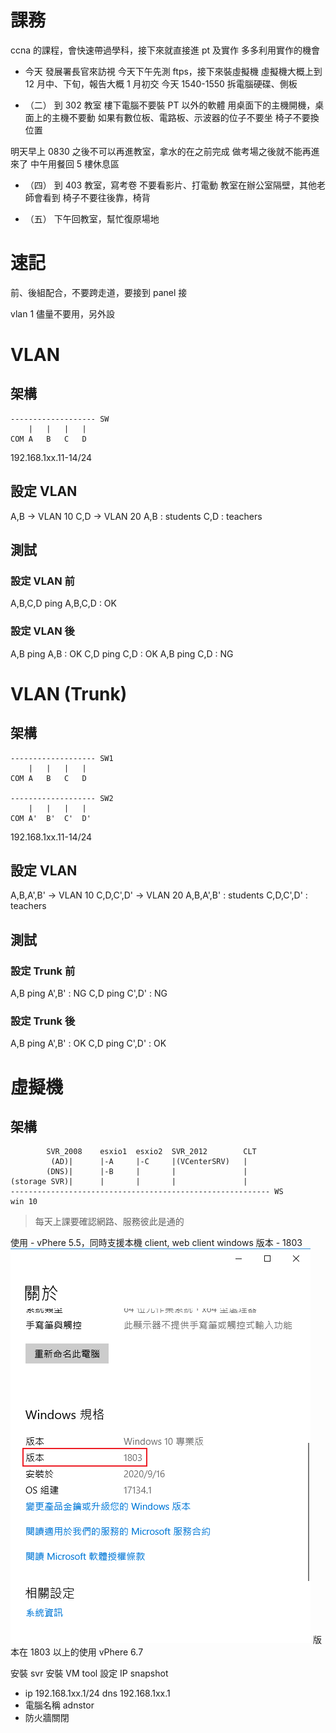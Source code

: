 # 課務

ccna 的課程，會快速帶過學科，接下來就直接進 pt 及實作
多多利用實作的機會

- 今天
發展署長官來訪視
今天下午先測 ftps，接下來裝虛擬機
虛擬機大概上到 12 月中、下旬，報告大概 1 月初交
今天 1540-1550 拆電腦硬碟、側板

- （二）
到 302 教室
樓下電腦不要裝 PT 以外的軟體
用桌面下的主機開機，桌面上的主機不要動
如果有數位板、電路板、示波器的位子不要坐
椅子不要換位置

明天早上 0830 之後不可以再進教室，拿水的在之前完成
做考場之後就不能再進來了
中午用餐回 5 樓休息區

- （四）
到 403 教室，寫考卷
不要看影片、打電動
教室在辦公室隔壁，其他老師會看到
椅子不要往後靠，椅背

- （五）
下午回教室，幫忙復原場地


# 速記

前、後組配合，不要跨走道，要接到 panel 接

vlan 1 儘量不要用，另外設


# VLAN
## 架構
```
------------------- SW
	|	|	|	|
COM A	B	C	D
```
192.168.1xx.11-14/24

## 設定 VLAN
A,B -> VLAN 10
C,D -> VLAN 20
A,B : students
C,D : teachers

## 測試
### 設定 VLAN 前
A,B,C,D ping A,B,C,D : OK

### 設定 VLAN 後
A,B ping A,B : OK
C,D ping C,D : OK
A,B ping C,D : NG

# VLAN (Trunk)
## 架構
```
------------------- SW1
	|	|	|	|
COM A	B	C	D

------------------- SW2
	|	|	|	|
COM A'	B'	C'	D'
```
192.168.1xx.11-14/24

## 設定 VLAN
A,B,A',B' -> VLAN 10
C,D,C',D' -> VLAN 20
A,B,A',B' : students
C,D,C',D' : teachers

## 測試
### 設定 Trunk 前
A,B ping A',B' : NG
C,D ping C',D' : NG

### 設定 Trunk 後
A,B ping A',B' : OK
C,D ping C',D' : OK



# 虛擬機

## 架構
```
		SVR_2008	esxio1	esxio2	SVR_2012		CLT
		 (AD)|		|-A		|-C		|(VCenterSRV)	|
	    (DNS)|		|-B		|		|				|
(storage SVR)|   	|		|		|				|
---------------------------------------------------------- WS
win 10
```

> 每天上課要確認網路、服務彼此是通的

使用 - vPhere 5.5，同時支援本機 client, web client
windows 版本 - 1803 ![](../img/Pasted%20image%2020201116141439.png)
版本在 1803 以上的使用 vPhere 6.7


安裝 svr
安裝 VM tool
設定 IP
snapshot

- ip
192.168.1xx.1/24
dns
192.168.1xx.1
- 電腦名稱
adnstor
- 防火牆關閉